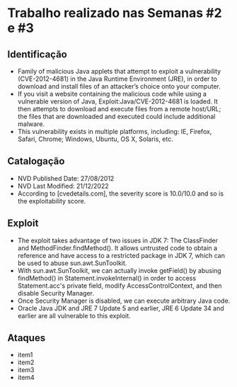 # Trabalho realizado nas Semanas #2 e #3

## Identificação

- Family of malicious Java applets that attempt to exploit a vulnerability (CVE-2012-4681) in the Java Runtime Environment (JRE), in order to download and install files of an attacker’s choice onto your computer.
- If you visit a website containing the malicious code while using a vulnerable version of Java, Exploit:Java/CVE-2012-4681 is loaded. It then attempts to download and execute files from a remote host/URL; the files that are downloaded and executed could include additional malware.
- This vulnerability exists in multiple platforms, including: IE, Firefox, Safari, Chrome; Windows, Ubuntu, OS X, Solaris, etc.

## Catalogação

- NVD Published Date: 27/08/2012
- NVD Last Modified: 21/12/2022
- According to [cvedetails.com], the severity score is 10.0/10.0 and so is the exploitability score.

## Exploit

- The exploit takes advantage of two issues in JDK 7: The ClassFinder and MethodFinder.findMethod(). It allows untrusted code to obtain a reference and have access to a restricted package in JDK 7, which can be used to abuse sun.awt.SunToolkit. 
- With sun.awt.SunToolkit, we can actually invoke getField() by abusing findMethod() in Statement.invokeInternal() in order to access Statement.acc's private field, modify AccessControlContext, and then disable Security Manager. 
- Once Security Manager is disabled, we can execute arbitrary Java code. 
- Oracle Java JDK and JRE 7 Update 5 and earlier, JRE 6 Update 34 and earlier are all vulnerable to this exploit.

## Ataques

- item1
- item2
- item3
- item4
